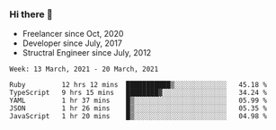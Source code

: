 ### Hi there 👋

- Freelancer since Oct, 2020
- Developer since July, 2017
- Structral Engineer since July, 2012

<!--START_SECTION:waka-->
```text
Week: 13 March, 2021 - 20 March, 2021

Ruby         12 hrs 12 mins  ███████████▒░░░░░░░░░░░░░   45.18 % 
TypeScript   9 hrs 15 mins   ████████▓░░░░░░░░░░░░░░░░   34.24 % 
YAML         1 hr 37 mins    █▒░░░░░░░░░░░░░░░░░░░░░░░   05.99 % 
JSON         1 hr 26 mins    █▒░░░░░░░░░░░░░░░░░░░░░░░   05.35 % 
JavaScript   1 hr 20 mins    █▒░░░░░░░░░░░░░░░░░░░░░░░   04.98 % 
```
<!--END_SECTION:waka-->
